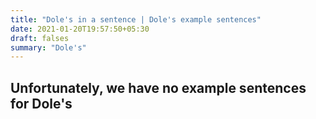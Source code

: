```yaml
---
title: "Dole's in a sentence | Dole's example sentences"
date: 2021-01-20T19:57:50+05:30
draft: falses
summary: "Dole's"
---
```

## Unfortunately, we have no example sentences for Dole's                 
